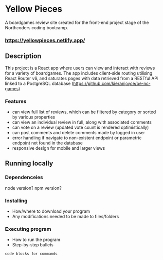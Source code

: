 # Yellow Pieces

A boardgames review site created for the front-end project stage of the Northcoders coding bootcamp.
### https://yellowpieces.netlify.app/

## Description
This project is a React app where users can view and interact with reviews for a variety of boardgames. The app includes client-side routing utilising React Router v6, and saturates pages with data retrieved from a RESTful API linked to a PostgreSQL database (https://github.com/kieranjoyce/be-nc-games)
### Features
- can view full list of reviews, which can be filtered by category or sorted by various properties
- can view an individual review in full, along with associated comments
- can vote on a review (updated vote count is rendered optimistically)
- can post comments and delete comments made by logged in user
- error handling if navigate to non-existent endpoint or parametric endpoint not found in the database
- responsive design for mobile and larger views

## Running locally
### Dependenceies
node version?
npm version?

### Installing

* How/where to download your program
* Any modifications needed to be made to files/folders

### Executing program

* How to run the program
* Step-by-step bullets
```
code blocks for commands
```
